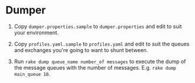 # Dumper

1. Copy `dumper.properties.sample` to `dumper.properties` and edit to suit your environment.

2. Copy `profiles.yaml.sample` to `profiles.yaml` and edit to suit the queues and exchanges you're going to want to shunt between.

3. Run `rake dump queue_name number_of messages` to execute the dump of the message queues with the number of messages. E.g. `rake dump main_queue 10`.

